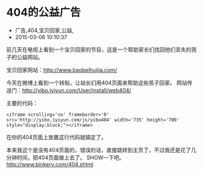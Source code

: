 # 404的公益广告
- 广告,404,宝贝回家,公益,
- 2015-03-06 10:10:37


前几天在电视上看到一个宝贝回家的节目，这是一个帮助家长们找回他们丢失的孩子的公益网站。


宝贝回家网站：http://www.baobeihuijia.com/

今天在微博上看到一个转贴，让站长们用404页面来帮助这些孩子回家。
网站传送门：http://yibo.iyiyun.com/User/install/web404/

主要的代码：

    <iframe scrolling='no' frameborder='0' src='http://yibo.iyiyun.com/js/yibo404' width='735' height='700' style="display:block;"></iframe>

在你的404页面上放置这行代码就搞定了。

本来我这个是没有404页面的，错误的话，直接跳转到主页了，不过我还是花了几分钟时间，把404页面做上去了。
SHOW一下吧。http://www.binkery.com/404.shtml
